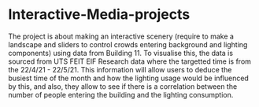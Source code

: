 # Interactive-Media-projects
The project is about making an interactive scenery (require to make a landscape and sliders to control crowds entering background and lighting components) using data from Building 11. To visualise this, the data is sourced from UTS FEIT EIF Research data where the targetted time is from the 22/4/21 - 22/5/21. This information will allow users to deduce the busiest time of the month and how the lighting usage would be influenced by this, and also, they allow to see if there is a correlation between the number of people entering the building and the lighting consumption.
